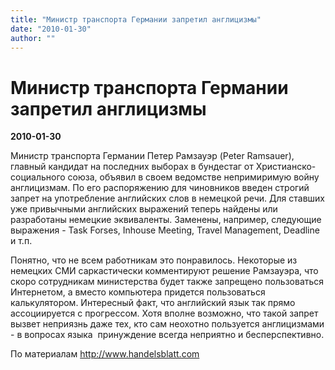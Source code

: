 ```yaml
---
title: "Министр транспорта Германии запретил англицизмы"
date: "2010-01-30"
author: ""
---
```


# Министр транспорта Германии запретил англицизмы

**2010-01-30** 

Министр транспорта Германии Петер Рамзауэр (Peter Ramsauer), главный кандидат на последних выборах в бундестаг от Христианско-социального союза, объявил в своем ведомстве непримиримую войну англицизмам. По его распоряжению для чиновников введен строгий запрет на употребление английских слов в немецкой речи. Для ставших уже привычными английских выражений теперь найдены или разработаны немецкие эквиваленты. Заменены, например, следующие выражения - Task Forses, Inhouse Meeting, Travel Management, Deadline и т.п.

Понятно, что не всем работникам это понравилось. Некоторые из немецких СМИ саркастически комментируют решение Рамзауэра, что скоро сотрудникам министерства будет также запрещено пользоваться Интернетом, а вместо компьютера придется пользоваться калькулятором. Интересный факт, что английский язык так прямо ассоциируется с прогрессом. Хотя вполне возможно, что такой запрет вызвет неприязнь даже тех, кто сам неохотно пользуется англицизмами - в вопросах языка  принуждение всегда неприятно и бесперспективно.

По материалам http://www.handelsblatt.com